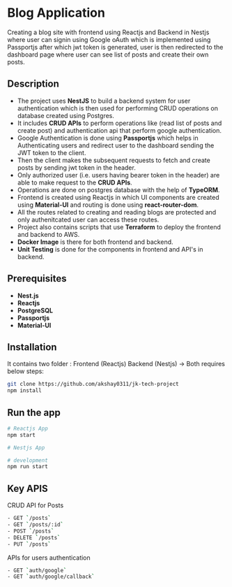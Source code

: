 # Blog Application

Creating a blog site with frontend using Reactjs and Backend in Nestjs where user can signin using Google oAuth which is implemented using Passportjs after which jwt token is generated, user is then redirected to the dashboard page where user can see list of posts and create their own posts.


## Description

- The project uses **NestJS** to build a backend system for user authentication which is then used for performing CRUD operations on database created using Postgres.
- It includes **CRUD APIs** to perform operations like (read list of posts and create post) and authentication api that perform google authentication.
- Google Authentication is done using **Passportjs** which helps in Authenticating users and redirect user to the dashboard sending the JWT token to the client.
- Then the client makes the subsequent requests to fetch and create posts by sending jwt token in the header.
- Only authorized user (i.e. users having bearer token in the header) are able to make request to the **CRUD APIs**.
- Operations are done on postgres database with the help of **TypeORM**.
- Frontend is created using Reactjs in which UI components are created using **Material-UI** and routing is done using **react-router-dom**.
- All the routes related to creating and reading blogs are protected and only authenitcated user can access these routes.
- Project also contains scripts that use **Terraform** to deploy the frontend and backend to AWS.
- **Docker Image** is there for both frontend and backend.
- **Unit Testing** is done for the components in frontend and API's in backend.

## Prerequisites

- **Nest.js**
- **Reactjs**
- **PostgreSQL**
- **Passportjs**
- **Material-UI**

## Installation

It contains two folder : Frontend (Reactjs) Backend (Nestjs) -> 
Both requires below steps:

```sh
git clone https://github.com/akshay0311/jk-tech-project
npm install
```

## Run the app

```sh
# Reactjs App
npm start

# Nestjs App

# development
npm run start

```

## Key APIS

CRUD API for Posts

```sh
- GET `/posts`
- GET `/posts/:id`
- POST `/posts`
- DELETE `/posts`
- PUT `/posts`
```

APIs for users authentication

```sh
- GET `auth/google`
- GET `auth/google/callback`
```
